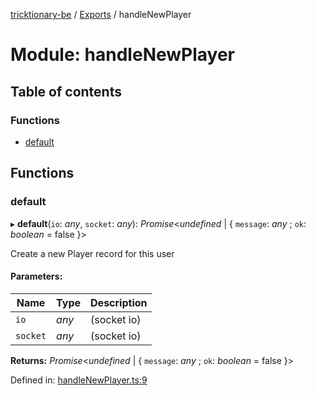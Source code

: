 [tricktionary-be](../README.md) / [Exports](../modules.md) / handleNewPlayer

# Module: handleNewPlayer

## Table of contents

### Functions

- [default](handlenewplayer.md#default)

## Functions

### default

▸ **default**(`io`: *any*, `socket`: *any*): *Promise*<*undefined* \| { `message`: *any* ; `ok`: *boolean* = false }\>

Create a new Player record for this user

#### Parameters:

Name | Type | Description |
------ | ------ | ------ |
`io` | *any* | (socket io)   |
`socket` | *any* | (socket io)    |

**Returns:** *Promise*<*undefined* \| { `message`: *any* ; `ok`: *boolean* = false }\>

Defined in: [handleNewPlayer.ts:9](https://github.com/story-squad/tricktionary-be/blob/28133b0/src/sockets/handleNewPlayer.ts#L9)
